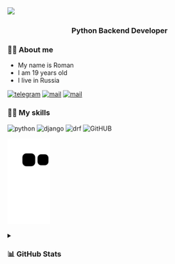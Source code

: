 <img src="https://capsule-render.vercel.app/api?type=waving&color=gradient&height=200&section=header&text=KITTZY&fontSize=95&animation=fadeIn"/>

<h3 align="center">Python Backend Developer<h3>

### 🖖🏻 About me
- My name is Roman
- I am 19 years old
- I live in Russia


[![telegram](https://img.shields.io/badge/Telegram-384754?style=for-the-badge&logo=Telegram)](https://t.me/whykittzy)
[![mail](https://img.shields.io/badge/eMail-384754?style=for-the-badge&logo=GMail)](mailto:sayhellokittzy@gmail.com)
[![mail](https://img.shields.io/badge/instagram-384754?style=for-the-badge&logo=instagram)](https://instagram.com/whykittzy)

### 💪🏻 My skills
![python](https://img.shields.io/badge/Python-20232A?style=for-the-badge&logo=python&logoColor=blue)
![django](https://img.shields.io/badge/Django-092E20?style=for-the-badge&logo=django&logoColor=green)
![drf](https://img.shields.io/badge/django%20rest-ff1709?style=for-the-badge&logo=django&logoColor=white)
![GitHUB](https://img.shields.io/badge/GitHUB-000000?style=for-the-badge&logo=github&logoColor=white)


![snake gif](https://github.com/RG1ee/RG1ee/blob/output/github-contribution-grid-snake.svg)

<details><summary><h3> 📊 GitHub Stats </h3></summary>
<div align="center">
    <img src="https://github-readme-stats.vercel.app/api?username=RG1ee&show_icons=true&theme=dark&include_all_commits=true&count_private=true&line_height=25&custom_title=Kittzy"/>
</div>
<div align="center">
    <img src="https://github-readme-streak-stats.herokuapp.com/?user=RG1ee&theme=github-dark&hide_border=true"/>
</div>
<div align="center">
    <img src="https://github-readme-stats.vercel.app/api/top-langs/?username=RG1ee&theme=dark&layout=compact&langs_count=12"/>
<div align="center">
    <img src="https://github-profile-summary-cards.vercel.app/api/cards/profile-details?username=RG1ee&theme=vue"/>
</div>
</details>
